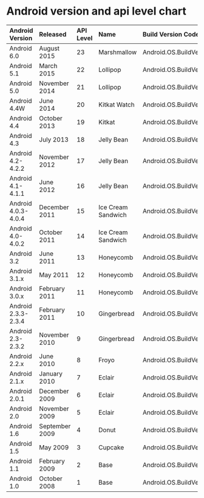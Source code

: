 # Android version and api level chart

|**Android Version**|**Released**|**API Level**|**Name**|**Build Version Code**|
|:---|:---|:---|:---|:---|
|Android 6.0|August 2015|23|Marshmallow|Android.OS.BuildVersionCodes.Marshmallow|
|Android 5.1|March 2015|22|Lollipop|Android.OS.BuildVersionCodes.LollipopMr1|
|Android 5.0|November 2014|21|Lollipop|Android.OS.BuildVersionCodes.Lollipop|
|Android 4.4W|June 2014|20|Kitkat Watch|Android.OS.BuildVersionCodes.KitKatWatch|
|Android 4.4|October 2013|19|Kitkat|Android.OS.BuildVersionCodes.KitKat|
|Android 4.3|July 2013|18|Jelly Bean|Android.OS.BuildVersionCodes.JellyBeanMr2|
|Android 4.2-4.2.2|November 2012|17|Jelly Bean|Android.OS.BuildVersionCodes.JellyBeanMr1|
|Android 4.1-4.1.1|June 2012|16|Jelly Bean|Android.OS.BuildVersionCodes.JellyBean|
|Android 4.0.3-4.0.4|December 2011|15|Ice Cream Sandwich|Android.OS.BuildVersionCodes.IceCreamSandwichMr1|
|Android 4.0-4.0.2|October 2011|14|Ice Cream Sandwich|Android.OS.BuildVersionCodes.IceCreamSandwich|
|Android 3.2|June 2011|13|Honeycomb|Android.OS.BuildVersionCodes.HoneyCombMr2|
|Android 3.1.x|May 2011|12|Honeycomb|Android.OS.BuildVersionCodes.HoneyCombMr1|
|Android 3.0.x|February 2011|11|Honeycomb|Android.OS.BuildVersionCodes.HoneyComb|
|Android 2.3.3-2.3.4|February 2011|10|Gingerbread|Android.OS.BuildVersionCodes.GingerBreadMr1|
|Android 2.3-2.3.2|November 2010|9|Gingerbread|Android.OS.BuildVersionCodes.GingerBread|
|Android 2.2.x|June 2010|8|Froyo|Android.OS.BuildVersionCodes.Froyo|
|Android 2.1.x|January 2010|7|Eclair|Android.OS.BuildVersionCodes.EclairMr1|
|Android 2.0.1|December 2009|6|Eclair|Android.OS.BuildVersionCodes.Eclair01|
|Android 2.0|November 2009|5|Eclair|Android.OS.BuildVersionCodes.Eclair|
|Android 1.6|September 2009|4|Donut|Android.OS.BuildVersionCodes.Donut|
|Android 1.5|May 2009|3|Cupcake|Android.OS.BuildVersionCodes.Cupcake|
|Android 1.1|February 2009|2|Base|Android.OS.BuildVersionCodes.Base11|
|Android 1.0|October 2008|1|Base|Android.OS.BuildVersionCodes.Base|